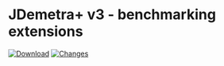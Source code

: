 # JDemetra+ v3 - benchmarking extensions

[![Download](https://img.shields.io/github/release/jdemetra/jdplus-benchmarking.svg)](https://github.com/jdemetra/jdplus-benchmarking/releases/latest)
[![Changes](https://img.shields.io/endpoint?url=https%3A%2F%2Fraw.githubusercontent.com%2Fjdemetra%2Fjdplus-benchmarking%2Fbadges%2Funreleased-changes.json)](https://github.com/jdemetra/jdplus-benchmarking/blob/develop/CHANGELOG.md)
